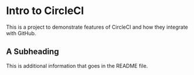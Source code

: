 # Intro to CircleCI

This is a project to demonstrate features of CircleCI and how they integrate with GitHub.

## A Subheading

This is additional information that goes in the README file.

